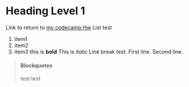 # Heading Level 1
Link to return to [my codecamp Hw](https://github.com/Rainstriker/Homework_codcamp_6) 
List test
1. item1
2. item2
3. item3
this is **bold**
This is *italic*
Line break test.
First line.  Second line. 
>#### Blockquotes
> test
> test 